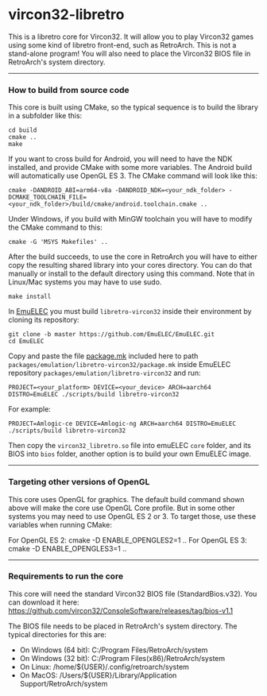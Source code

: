 # vircon32-libretro

This is a libretro core for Vircon32. It will allow you to play Vircon32 games using some kind of libretro front-end, such as RetroArch. This is not a stand-alone program! You will also need to place the Vircon32 BIOS file in RetroArch's system directory.

----------------------------------
### How to build from source code

This core is built using CMake, so the typical sequence is to build the library in a subfolder like this:

```
cd build
cmake ..
make
```

If you want to cross build for Android, you will need to have the NDK installed, and provide CMake with some more variables. The Android build will automatically use OpenGL ES 3. The CMake command will look like this:

```
cmake -DANDROID_ABI=arm64-v8a -DANDROID_NDK=<your_ndk_folder> -DCMAKE_TOOLCHAIN_FILE=<your_ndk_folder>/build/cmake/android.toolchain.cmake ..
```

Under Windows, if you build with MinGW toolchain you will have to modify the CMake command to this:

```
cmake -G 'MSYS Makefiles' ..
```

After the build succeeds, to use the core in RetroArch you will have to either copy the resulting shared library into your cores directory. You can do that manually or install to the default directory using this command. Note that in Linux/Mac systems you may have to use sudo.

```
make install
```

In [EmuELEC](https://github.com/EmuELEC/EmuELEC) you must build `libretro-vircon32` inside their environment by cloning its repository:

```
git clone -b master https://github.com/EmuELEC/EmuELEC.git
cd EmuELEC
```

Copy and paste the file [package.mk](emuelec/package.mk) included here to path `packages/emulation/libretro-vircon32/package.mk` inside EmuELEC repository `packages/emulation/libretro-vircon32` and run:

```
PROJECT=<your_platform> DEVICE=<your_device> ARCH=aarch64 DISTRO=EmuELEC ./scripts/build libretro-vircon32
```

For example:

```
PROJECT=Amlogic-ce DEVICE=Amlogic-ng ARCH=aarch64 DISTRO=EmuELEC ./scripts/build libretro-vircon32
```

Then copy the `vircon32_libretro.so` file into emuELEC `core` folder, and its BIOS into `bios` folder, another option is to build your own EmuELEC image.

--------------------------------------
### Targeting other versions of OpenGL

This core uses OpenGL for graphics. The default build command shown above will make the core use OpenGL Core profile. But in some other systems you may need to use OpenGL ES 2 or 3. To target those, use these variables when running CMake:

For OpenGL ES 2: cmake -D ENABLE_OPENGLES2=1 ..
For OpenGL ES 3: cmake -D ENABLE_OPENGLES3=1 ..

--------------------------------
### Requirements to run the core

This core will need the standard Vircon32 BIOS file (StandardBios.v32).
You can download it here: https://github.com/vircon32/ConsoleSoftware/releases/tag/bios-v1.1

The BIOS file needs to be placed in RetroArch's system directory.
The typical directories for this are:

- On Windows (64 bit):  C:/Program Files/RetroArch/system
- On Windows (32 bit):  C:/Program Files(x86)/RetroArch/system
- On Linux:  /home/${USER}/.config/retroarch/system
- On MacOS:  /Users/${USER}/Library/Application Support/RetroArch/system

